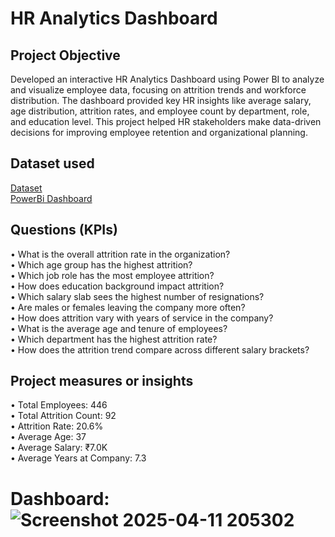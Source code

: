 # HR Analytics Dashboard
## Project Objective
Developed an interactive HR Analytics Dashboard using Power BI to analyze and visualize employee data, focusing on attrition trends and workforce distribution. The dashboard provided key HR insights like average salary, age distribution, attrition rates, and employee count by department, role, and education level. This project helped HR stakeholders make data-driven decisions for improving employee retention and organizational planning.
## Dataset used
<a href="https://github.com/Seuli02/Data-Analytics-Dashboard/blob/main/HR_Analytics.csv">Dataset</a></br>
<a href="https://github.com/Seuli02/Data-Analytics-Dashboard/blob/main/Seuli_Employee.pbix">PowerBi Dashboard</a>

## Questions (KPIs)
•	What is the overall attrition rate in the organization?</br>
•	Which age group has the highest attrition?</br>
•	Which job role has the most employee attrition?</br>
•	How does education background impact attrition?</br>
•	Which salary slab sees the highest number of resignations?</br>
•	Are males or females leaving the company more often?</br>
•	How does attrition vary with years of service in the company?</br>
•	What is the average age and tenure of employees?</br>
•	Which department has the highest attrition rate?</br>
•	How does the attrition trend compare across different salary brackets?
## Project measures or insights
•	Total Employees: 446</br>
•	Total Attrition Count: 92</br>
•	Attrition Rate: 20.6%</br>
•	Average Age: 37</br>
•	Average Salary: ₹7.0K</br>
•	Average Years at Company: 7.3

# Dashboard: ![Screenshot 2025-04-11 205302](https://github.com/user-attachments/assets/8e724577-f725-4a10-888e-5dd68ce6bba5)

